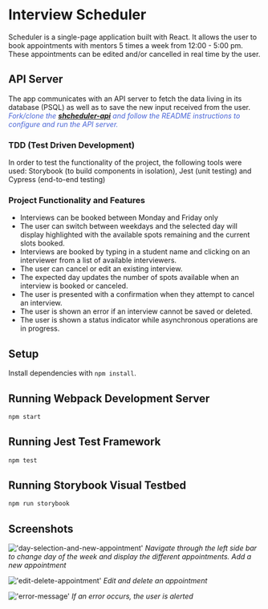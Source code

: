 # Interview Scheduler

Scheduler is a single-page application built with React. It allows the user to book appointments with mentors 5 times a week from 12:00 - 5:00 pm. These appointments can be edited and/or cancelled in real time by the user. 

## API Server
The app communicates with an API server to fetch the data living in its database (PSQL) as well as to save the new input received from the user.
<span style="color:#4965D7">_Fork/clone the [**shcheduler-api**](https://github.com/mafe-rnanda/scheduler-api) and follow the README instructions to configure and run the API server._</span>

### TDD (Test Driven Development)
In order to test the functionality of the project, the following tools were used: Storybook (to build components in isolation), Jest (unit testing) and Cypress (end-to-end testing)

### Project Functionality and Features
- Interviews can be booked between Monday and Friday only
- The user can switch between weekdays and the selected day will display highlighted with the available spots remaining and the current slots booked.
- Interviews are booked by typing in a student name and clicking on an interviewer from a list of available interviewers.
- The user can cancel or edit an existing interview.
- The expected day updates the number of spots available when an interview is booked or canceled.
- The user is presented with a confirmation when they attempt to cancel an interview.
- The user is shown an error if an interview cannot be saved or deleted.
- The user is shown a status indicator while asynchronous operations are in progress.

## Setup

Install dependencies with `npm install`.

## Running Webpack Development Server

```sh
npm start
```

## Running Jest Test Framework

```sh
npm test
```

## Running Storybook Visual Testbed

```sh
npm run storybook
```

## Screenshots
!['day-selection-and-new-appointment'](https://github.com/mafe-rnanda/scheduler/blob/master/docs/navigate_days_add_new_appointment.gif?raw=true)
_Navigate through the left side bar to change day of the week and display the different appointments._
_Add a new appointment_

!['edit-delete-appointment'](https://github.com/mafe-rnanda/scheduler/blob/master/docs/edit_delete_appointment.gif?raw=true)
_Edit and delete an appointment_

!['error-message'](https://github.com/mafe-rnanda/scheduler/blob/master/docs/error_message.gif?raw=true)
_If an error occurs, the user is alerted_
